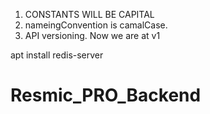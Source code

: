 
1. CONSTANTS WILL BE CAPITAL
2. nameingConvention is camalCase.
3. API versioning. Now we are at v1

apt install redis-server
# Resmic_PRO_Backend
